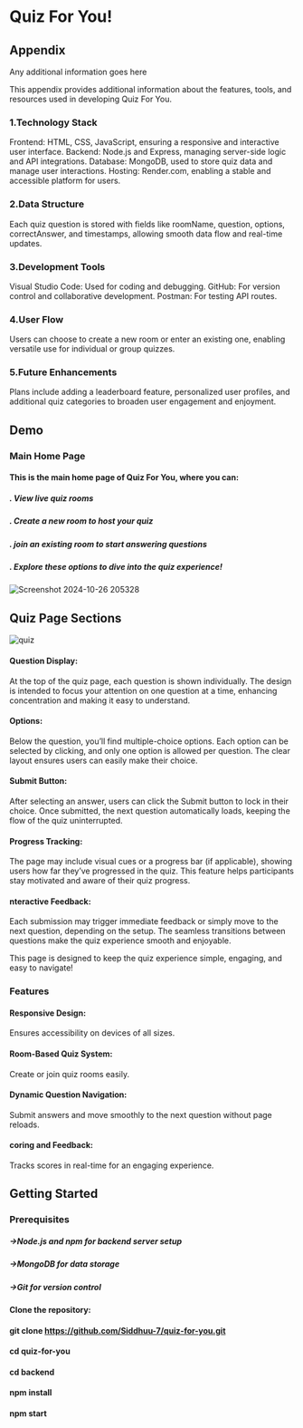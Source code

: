 
#  Quiz For You!



## Appendix

Any additional information goes here

This appendix provides additional information about the features, tools, and resources used in developing Quiz For You.

### 1.Technology Stack

Frontend: HTML, CSS, JavaScript, ensuring a responsive and interactive user interface.
Backend: Node.js and Express, managing server-side logic and API integrations.
Database: MongoDB, used to store quiz data and manage user interactions.
Hosting: Render.com, enabling a stable and accessible platform for users.

### 2.Data Structure

Each quiz question is stored with fields like roomName, question, options, correctAnswer, and timestamps, allowing smooth data flow and real-time updates.
### 3.Development Tools
Visual Studio Code: Used for coding and debugging.
GitHub: For version control and collaborative development.
Postman: For testing API routes.
### 4.User Flow

Users can choose to create a new room or enter an existing one, enabling versatile use for individual or group quizzes.
### 5.Future Enhancements

Plans include adding a leaderboard feature, personalized user profiles, and additional quiz categories to broaden user engagement and enjoyment.






## Demo
### Main Home Page
#### This is the main home page of Quiz For You, where you can:

##### . View live quiz rooms
##### . Create a new room to host your quiz
##### . join an existing room to start answering questions
##### . Explore these options to dive into the quiz experience!


![Screenshot 2024-10-26 205328](https://github.com/user-attachments/assets/0b48b215-eef1-4056-a26a-4f1b45e1e67f)


## Quiz Page Sections
![quiz](https://github.com/user-attachments/assets/562cc972-6f57-460d-8e12-484285ba77f9) 
#### Question Display: 
 At the top of the quiz page, each question is shown individually. The design is intended to focus your attention on one question at a time, enhancing concentration and making it easy to understand.

#### Options:
 Below the question, you’ll find multiple-choice options. Each option can be selected by clicking, and only one option is allowed per question. The clear layout ensures users can easily make their choice.

#### Submit Button:
 After selecting an answer, users can click the Submit button to lock in their choice. Once submitted, the next question automatically loads, keeping the flow of the quiz uninterrupted.

#### Progress Tracking:
 The page may include visual cues or a progress bar (if applicable), showing users how far they’ve progressed in the quiz. This feature helps participants stay motivated and aware of their quiz progress.

#### nteractive Feedback:
 Each submission may trigger immediate feedback or simply move to the next question, depending on the setup. The seamless transitions between questions make the quiz experience smooth and enjoyable.

This page is designed to keep the quiz experience simple, engaging, and easy to navigate!

### Features
#### Responsive Design:
 Ensures accessibility on devices of all sizes.
#### Room-Based Quiz System:
 Create or join quiz rooms easily.
#### Dynamic Question Navigation:
 Submit answers and move smoothly to the next question without page reloads.
#### coring and Feedback: 
Tracks scores in real-time for an engaging experience.


## Getting Started
### Prerequisites
##### ->Node.js and npm for backend server setup
##### ->MongoDB for data storage
##### ->Git for version control

#### Clone the repository:
#### git clone https://github.com/Siddhuu-7/quiz-for-you.git
#### cd quiz-for-you
#### cd backend
#### npm install
#### npm start

